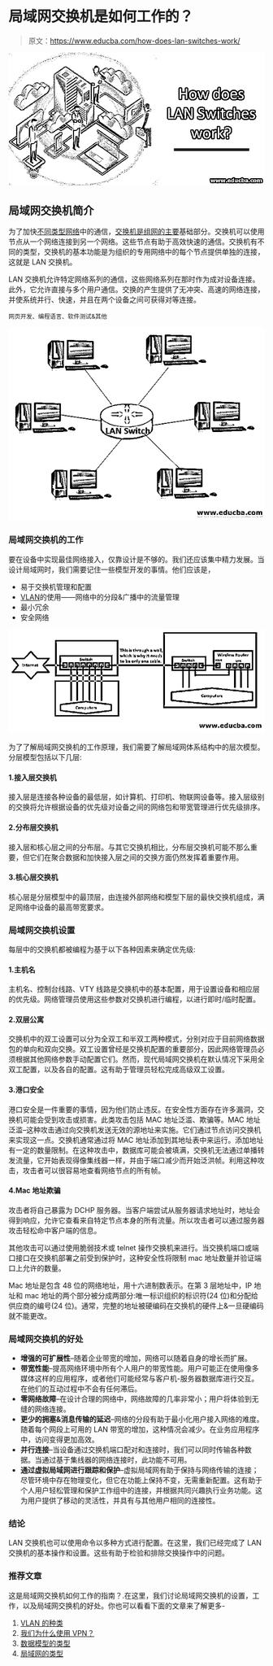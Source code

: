 # 局域网交换机是如何工作的？

> 原文：<https://www.educba.com/how-does-lan-switches-work/>

![How does LAN Switches work](img/e09c363af46843be3b606e5e85f2d63b.png)



## 局域网交换机简介

为了加快[不同类型网络](https://www.educba.com/types-of-computer-network/)中的通信，[交换机是组网的主要](https://www.educba.com/what-is-switch/)基础部分。交换机可以使用节点从一个网络连接到另一个网络。这些节点有助于高效快速的通信。交换机有不同的类型，交换机的基本功能是为组织的专用网络中的每个节点提供单独的连接，这就是 LAN 交换机。

LAN 交换机允许特定网络系列的通信，这些网络系列在那时作为成对设备连接。此外，它允许直接与多个用户通信。交换的产生提供了无冲突、高速的网络连接，并使系统并行、快速，并且在两个设备之间可获得对等连接。

<small>网页开发、编程语言、软件测试&其他</small>

![Working of LAN switch](img/3da41434ee32010ade417775b9b5ebec.png)



### 局域网交换机的工作

要在设备中实现最佳网络接入，仅靠设计是不够的。我们还应该集中精力发展。当设计局域网时，我们需要记住一些模型开发的事情。他们应该是，

*   易于交换机管理和配置
*   [VLAN](https://www.educba.com/what-is-vlan/)的使用——网络中的分段&广播中的流量管理
*   最小冗余
*   安全网络

![How do LAN switches work](img/d53bb57a2e090d2ed4c47b6148ce36ff.png)



为了了解局域网交换机的工作原理，我们需要了解局域网体系结构中的层次模型。分层模型包括以下几层:

#### 1.接入层交换机

接入层是连接各种设备的最低层，如计算机、打印机、物联网设备等。接入层级别的交换将允许根据设备的优先级对设备之间的网络包和带宽管理进行优先级排序。

#### 2.分布层交换机

接入层和核心层之间的分布层。与其它交换机相比，分布层交换机可能不那么重要，但它们在聚合数据和加快接入层之间的交换方面仍然发挥着重要作用。

#### 3.核心层交换机

核心层是分层模型中的最顶层，由连接外部网络和模型下层的最快交换机组成，满足网络中设备的最高带宽要求。

### 局域网交换机设置

每层中的交换机都被编程为基于以下各种因素来确定优先级:

#### 1.主机名

主机名、控制台线路、VTY 线路是交换机中的基本配置，用于设置设备和相应层的优先级。网络管理员使用这些参数对交换机进行编程，以进行即时/临时配置。

#### 2.双层公寓

交换机中的双工设置可以分为全双工和半双工两种模式，分别对应于目前网络数据包的单向和双向交换。双工设置曾经是交换机配置的重要部分，因此网络管理员必须根据其他网络参数手动配置它们。然而，现代局域网交换机在默认情况下采用全双工配置，以及各自的配置。这有助于管理员轻松完成高级双工设置。

#### 3.港口安全

港口安全是一件重要的事情，因为他们防止违反。在安全性方面存在许多漏洞，交换机可能会受到攻击或损害。此类攻击包括 MAC 地址泛滥、欺骗等。MAC 地址泛滥–这种攻击通过向交换机发送无效的源地址来实施。它们通过节点访问交换机来实现这一点。交换机通常通过将 MAC 地址添加到其地址表中来运行。添加地址有一定的数量限制。在这种攻击中，数据库可能会被填满，交换机无法通过单播转发流量，它开始表现得像集线器一样，并由于端口减少而开始泛洪帧。利用这种攻击，攻击者可以很容易地查看网络节点的所有帧。

#### 4.Mac 地址欺骗

攻击者将自己暴露为 DCHP 服务器。当客户端尝试从服务器请求地址时，地址会得到响应，允许它查看来自特定节点本身的所有流量。所以攻击者可以通过服务器攻击轻松命中客户端的信息。

其他攻击可以通过使用脆弱技术或 telnet 操作交换机来进行。当交换机端口或端口接口在交换机部署之前受到保护时，这种安全性将限制 mac 地址数量并验证端口上允许的数量。

Mac 地址是包含 48 位的网络地址，用十六进制数表示。在第 3 层地址中，IP 地址和 mac 地址的两个部分被分成两部分:唯一标识组织的标识符(24 位)和分配给供应商的编号(24 位)。通常，完整的地址被硬编码在交换机的硬件上&一旦硬编码就不能更改。

### 局域网交换机的好处

*   **增强的可扩展性**–随着企业带宽的增加，网络可以随着自身的增长而扩展。
*   **带宽性能**–提高网络环境中所有个人用户的带宽性能。用户可能正在使用像多媒体这样的应用程序，或者他们可能经常与客户机-服务器数据库进行交互。在他们的互动过程中不会有任何滞后。
*   **零网络故障**–在设计合理的网络中，网络故障的几率非常小；用户将体验到无缝的网络连接。
*   **更少的拥塞&消息传输的延迟**–网络的分段有助于最小化用户接入网络的难度。随着每个网段上可用的 LAN 带宽的增加，这种情况会减少。在业务应用程序中，访问变得更加高效。
*   **并行连接**–当设备通过交换机端口配对和连接时，我们可以同时传输各种数据。当通过基于集线器的网络连接时，此功能不可用。
*   **通过虚拟局域网进行跟踪和保护**–虚拟局域网有助于保持与网络传输的连接；尽管环境中存在物理变化，但它在功能上保持不变，无需重新配置。这有助于个人用户轻松管理和保护工作组中的连接，并根据共同兴趣执行业务功能。这为用户提供了移动的灵活性，并具有与其他用户相同的连接性。

### 结论

LAN 交换机也可以使用命令以多种方式进行配置。在这里，我们已经完成了 LAN 交换机的基本操作和设置。这些有助于检验和排除交换操作中的问题。

### 推荐文章

这是局域网交换机如何工作的指南？.在这里，我们讨论局域网交换机的设置，工作，以及局域网交换机的好处。你也可以看看下面的文章来了解更多-

1.  [VLAN 的种类](https://www.educba.com/types-of-vlan/)
2.  [我们为什么使用 VPN？](https://www.educba.com/why-we-use-vpn/)
3.  [数据模型的类型](https://www.educba.com/types-of-data-model/)
4.  [局域网的类型](https://www.educba.com/types-of-lan/)





